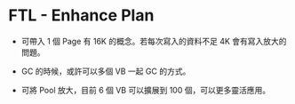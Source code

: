 # FTL - Enhance Plan

- 可帶入 1 個 Page 有 16K 的概念。若每次寫入的資料不足 4K 會有寫入放大的問題。

- GC 的時候，或許可以多個 VB 一起 GC 的方式。

- 可將 Pool 放大，目前 6 個 VB 可以擴展到 100 個，可以更多靈活應用。